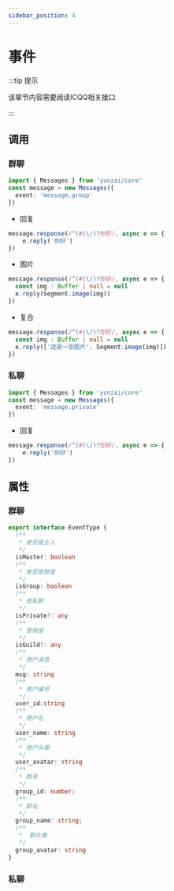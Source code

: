 ```yaml
---
sidebar_position: 4
---
```


# 事件

:::tip 提示

该章节内容需要阅读ICQQ相关接口

:::

## 调用

### 群聊


```ts
import { Messages } from 'yunzai/core'
const message = new Messages({
  event: 'message.group'
})
```

- 回复

```ts
message.response(/^(#|\/)?你好/, async e => {
    e.reply('你好')
})
```

- 图片

```ts
message.response(/^(#|\/)?你好/, async e => {
  const img : Buffer | null = null
  e.reply(Segment.image(img))
})
```

- 复合


```ts
message.response(/^(#|\/)?你好/, async e => {
  const img : Buffer | null = null
  e.reply(['这是一张图片', Segment.image(img)])
})
```


### 私聊


```ts
import { Messages } from 'yunzai/core'
const message = new Messages({
  event: 'message.private'
})
```

- 回复

```ts
message.response(/^(#|\/)?你好/, async e => {
    e.reply('你好')
})
```

## 属性

### 群聊

```ts
export interface EventType {
  /**
   * 是否是主人
   */
  isMaster: boolean
  /**
   * 是否是群里
   */
  isGroup: boolean
  /**
   * 是私聊
   */
  isPrivate?: any
  /**
   * 是频道
   */
  isGuild?: any
  /**
   * 用户消息
   */
  msg: string
  /**
   * 用户编号
   */
  user_id:string
  /**
   * 用户名
   */
  user_name: string
  /**
   * 用户头像
   */
  user_avatar: string 
  /**
   * 群号
   */
  group_id: number;
  /**
   * 群名
   */
  group_name: string;
  /**
   *  群头像
   */
  group_avatar: string 
}
```

### 私聊